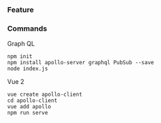 ### Feature

### Commands

Graph QL
```
npm init
npm install apollo-server graphql PubSub --save
node index.js
```

Vue 2
```
vue create apollo-client
cd apollo-client
vue add apollo
npm run serve
```